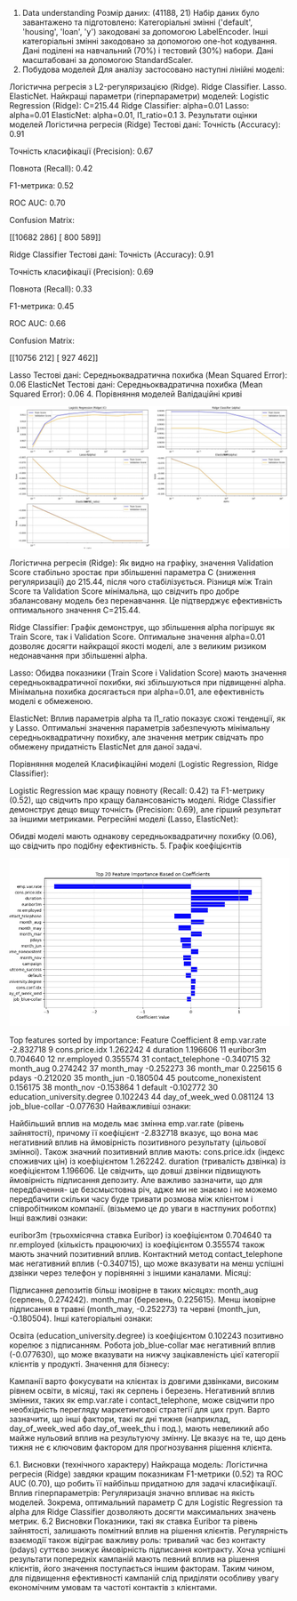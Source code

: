 1. Data understanding
Розмір даних: (41188, 21)
Набір даних було завантажено та підготовлено:
Категоріальні змінні ('default', 'housing', 'loan', 'y') закодовані за допомогою LabelEncoder.
Інші категоріальні змінні закодовано за допомогою one-hot кодування.
Дані поділені на навчальний (70%) і тестовий (30%) набори.
Дані масштабовані за допомогою StandardScaler.
2. Побудова моделей
Для аналізу застосовано наступні лінійні моделі:

Логістична регресія з L2-регуляризацією (Ridge).
Ridge Classifier.
Lasso.
ElasticNet.
Найкращі параметри (гіперпараметри) моделей:
Logistic Regression (Ridge): C=215.44
Ridge Classifier: alpha=0.01
Lasso: alpha=0.01
ElasticNet: alpha=0.01, l1_ratio=0.1
3. Результати оцінки моделей
Логістична регресія (Ridge)
Тестові дані:
Точність (Accuracy): 0.91

Точність класифікації (Precision): 0.67

Повнота (Recall): 0.42

F1-метрика: 0.52

ROC AUC: 0.70

Confusion Matrix:

[[10682 286]
[ 800 589]]

Ridge Classifier
Тестові дані:
Точність (Accuracy): 0.91

Точність класифікації (Precision): 0.69

Повнота (Recall): 0.33

F1-метрика: 0.45

ROC AUC: 0.66

Confusion Matrix:

[[10756 212]
[ 927 462]]

Lasso
Тестові дані:
Середньоквадратична похибка (Mean Squared Error): 0.06
ElasticNet
Тестові дані:
Середньоквадратична похибка (Mean Squared Error): 0.06
4. Порівняння моделей
Валідаційні криві

![Validation Curve](images/validation_curve.png)


Логістична регресія (Ridge):
Як видно на графіку, значення Validation Score стабільно зростає при збільшенні параметра C (зниження регуляризації) до 215.44, після чого стабілізується.
Різниця між Train Score та Validation Score мінімальна, що свідчить про добре збалансовану модель без перенавчання.
Це підтверджує ефективність оптимального значення C=215.44.

Ridge Classifier:
Графік демонструє, що збільшення alpha погіршує як Train Score, так і Validation Score.
Оптимальне значення alpha=0.01 дозволяє досягти найкращої якості моделі, але з великим ризиком недонавчання при збільшенні alpha.

Lasso:
Обидва показники (Train Score і Validation Score) мають значення середньоквадратичної похибки, які збільшуються при підвищенні alpha.
Мінімальна похибка досягається при alpha=0.01, але ефективність моделі є обмеженою.

ElasticNet:
Вплив параметрів alpha та l1_ratio показує схожі тенденції, як у Lasso.
Оптимальні значення параметрів забезпечують мінімальну середньоквадратичну похибку, але значення метрик свідчать про обмежену придатність ElasticNet для даної задачі.

Порівняння моделей
Класифікаційні моделі (Logistic Regression, Ridge Classifier):

Logistic Regression має кращу повноту (Recall: 0.42) та F1-метрику (0.52), що свідчить про кращу балансованість моделі.
Ridge Classifier демонструє дещо вищу точність (Precision: 0.69), але гірший результат за іншими метриками.
Регресійні моделі (Lasso, ElasticNet):

Обидві моделі мають однакову середньоквадратичну похибку (0.06), що свідчить про подібну ефективність.
5. Графік коефіцієнтів 

![Top 20 Features](images/top-20.png)


Top features sorted by importance:
                        Feature  Coefficient
8                  emp.var.rate    -2.832718
9                cons.price.idx     1.262242
4                      duration     1.196606
11                    euribor3m     0.704640
12                  nr.employed     0.355574
31            contact_telephone    -0.340715
32                    month_aug     0.274242
37                    month_may    -0.252273
36                    month_mar     0.225615
6                         pdays    -0.212020
35                    month_jun    -0.180504
45         poutcome_nonexistent     0.156175
38                    month_nov    -0.153864
1                       default    -0.102772
30  education_university.degree     0.102243
44              day_of_week_wed     0.081124
13              job_blue-collar    -0.077630
Найважливіші ознаки:

Найбільший вплив на модель має змінна emp.var.rate (рівень зайнятості), причому її коефіцієнт -2.832718 вказує, що вона має негативний вплив на ймовірність позитивного результату (цільової змінної).
Також значний позитивний вплив мають:
cons.price.idx (індекс споживчих цін) із коефіцієнтом 1.262242.
duration (тривалість дзвінка) із коефіцієнтом 1.196606. Це свідчить, що довші дзвінки підвищують ймовірність підписання депозиту. Але важливо зазначити, що для передбачення- це безсмыстовна річ, адже ми не знаємо і не можемо передбачити скільки часу буде тривати розмова між клієнтом і співробітником компанії. (візьмемо це до уваги в настпуних роботпх)
Інші важливі ознаки:

euribor3m (трьохмісячна ставка Euribor) із коефіцієнтом 0.704640 та nr.employed (кількість працюючих) із коефіцієнтом 0.355574 також мають значний позитивний вплив.
Контактний метод contact_telephone має негативний вплив (-0.340715), що може вказувати на менш успішні дзвінки через телефон у порівнянні з іншими каналами.
Місяці:

Підписання депозитів більш імовірне в таких місяцях:
month_aug (серпень, 0.274242).
month_mar (березень, 0.225615).
Менш імовірне підписання в травні (month_may, -0.252273) та червні (month_jun, -0.180504).
Інші категоріальні ознаки:

Освіта (education_university.degree) із коефіцієнтом 0.102243 позитивно корелює з підписанням.
Робота job_blue-collar має негативний вплив (-0.077630), що може вказувати на нижчу зацікавленість цієї категорії клієнтів у продукті.
Значення для бізнесу:

Кампанії варто фокусувати на клієнтах із довгими дзвінками, високим рівнем освіти, в місяці, такі як серпень і березень.
Негативний вплив змінних, таких як emp.var.rate і contact_telephone, може свідчити про необхідність перегляду маркетингової стратегії для цих груп.
Варто зазначити, що інші фактори, такі як дні тижня (наприклад, day_of_week_wed або day_of_week_thu і под.), мають невеликий або майже нульовий вплив на результуючу змінну. Це вказує на те, що день тижня не є ключовим фактором для прогнозування рішення клієнта.

6.1. Висновки (технічного характеру)
Найкраща модель: Логістична регресія (Ridge) завдяки кращим показникам F1-метрики (0.52) та ROC AUC (0.70), що робить її найбільш придатною для задачі класифікації.
Вплив гіперпараметрів: Регуляризація значно впливає на якість моделей. Зокрема, оптимальний параметр C для Logistic Regression та alpha для Ridge Classifier дозволяють досягти максимальних значень метрик.
6.2 Висновки
Показники, такі як ставка Euribor та рівень зайнятості, залишають помітний вплив на рішення клієнтів.
Регулярність взаємодії також відіграє важливу роль: тривалий час без контакту (pdays) суттєво знижує ймовірність підписання контракту.
Хоча успішні результати попередніх кампаній мають певний вплив на рішення клієнтів, його значення поступається іншим факторам.
Таким чином, для підвищення ефективності кампаній слід приділяти особливу увагу економічним умовам та частоті контактів з клієнтами.